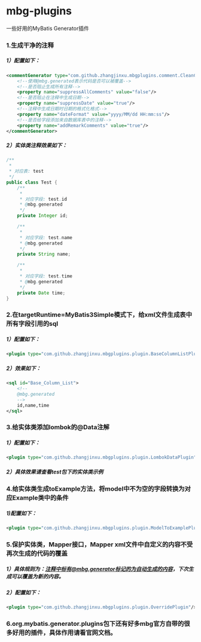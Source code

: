 # mbg-plugins
一些好用的MyBatis Generator插件

### 1.生成干净的注释
##### 1）配置如下：
```xml
<commentGenerator type="com.github.zhangjinxu.mbgplugins.comment.CleanCommentGenerator">
    <!--使用@mbg.generated表示代码是否可以被覆盖-->
    <!--是否阻止生成所有注释-->
    <property name="suppressAllComments" value="false"/>
    <!--是否阻止在注释中生成日期-->
    <property name="suppressDate" value="true"/>
    <!--注释中生成日期时日期的格式化格式-->
    <property name="dateFormat" value="yyyy/MM/dd HH:mm:ss"/>
    <!--是否给字段添加来自数据库表中的注释-->
    <property name="addRemarkComments" value="true"/>
</commentGenerator>
```
##### 2）实体类注释效果如下：
````java
/**
 *
 * 对应表: test
 */
public class Test {
    /**
     *
     * 对应字段: test.id
     * @mbg.generated
     */
    private Integer id;

    /**
     *
     * 对应字段: test.name
     * @mbg.generated
     */
    private String name;

    /**
     *
     * 对应字段: test.time
     * @mbg.generated
     */
    private Date time;
}
````

### 2.在targetRuntime=MyBatis3Simple模式下，给xml文件生成表中所有字段引用的sql
##### 1）配置如下：
````xml
<plugin type="com.github.zhangjinxu.mbgplugins.plugin.BaseColumnListPlugin"/>
````
##### 2）效果如下：
````xml
<sql id="Base_Column_List">
    <!--
    @mbg.generated
    -->
    id,name,time
</sql>
````

### 3.给实体类添加lombok的@Data注解
##### 1）配置如下：
````xml
<plugin type="com.github.zhangjinxu.mbgplugins.plugin.LombokDataPlugin"/>
````
##### 2）具体效果请查看test包下的实体类示例

### 4.给实体类生成toExample方法，将model中不为空的字段转换为对应Example类中的条件
##### 1)配置如下：
````xml
<plugin type="com.github.zhangjinxu.mbgplugins.plugin.ModelToExamplePlugin"/>
````

### 5.保护实体类，Mapper接口，Mapper xml文件中自定义的内容不受再次生成的代码的覆盖
##### 1）具体规则为：注释中标有@mbg.generator标记的为自动生成的内容，下次生成可以覆盖为新的内容。
##### 2）配置如下：
````xml
<plugin type="com.github.zhangjinxu.mbgplugins.plugin.OverridePlugin"/>
````
### 6.org.mybatis.generator.plugins包下还有好多mbg官方自带的很多好用的插件，具体作用请看官网文档。





